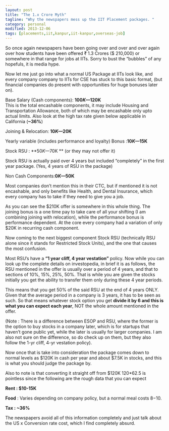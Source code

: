 ```yaml
---
layout: post
title: "The 1.x Crore Myth"
tagline: "Why the newspapers mess up the IIT Placement packages. "
category: personal
modified: 2013-12-06
tags: [placements,iit,kanpur,iit-kanpur,overseas-job]
---
```


So once again newspapers have been going over and over and over again over how students have been offered ₹ 1.3 Crores ($ 210,000) or somewhere in that range for jobs at IITs. Sorry to bust the “bubbles” of any hopefuls, it is media hype.

Now let me just go into what a normal US Package at IITs look like, and every company company to IITs for CSE has stuck to this basic format, (but financial companies do present with opportunities for huge bonuses later on).

Base Salary (Cash components): **$100K — $120K** <br />
This is the total encashable components, it may include Housing and Transportation Allowance, both of which may be encashable only upto actual limits. Also look at the high tax rate given below applicable in California (**~36%**)

Joining & Relocation: **$10K — $20K** <br/>

Yearly variable (includes performance and loyalty) Bonus :**$10K — $15K** <br/>

Stock RSU : **$50K — $70K ** (or they may not offer it) <br/>

Stock RSU is actually paid over 4 years but included “completely” in the first year package. (Yes, 4 years of RSU in the package)

Non Cash Components:**$0K — $50K** <br/>

Most companies don’t mention this in their CTC, but if mentioned it is not encashable, and only benefits like Health, and Dental Insurance, which every company has to take if they need to give you a job.

As you can see the $210K offer is somewhere in this whole thing. The joining bonus is a one time pay to take care of all your shifting (I am combining joining with relocation), while the performance bonus is performance dependent. At the core every company had a variation of only $20K in recurring cash component.

Now coming to the next biggest component Stock RSU (technically RSU alone since it stands for Restricted Stock Units), and the one that causes the most confusion.

Most RSU’s have a **“1 year cliff, 4 year vestation”** policy. Now while you can look up the complete details on investopedia, in brief it is as follows, the RSU mentioned in the offer is usually over a period of 4 years, and that to sections of 10%, 15%, 25%, 50%. That is while you are given the stocks initially you get the ability to transfer them only during these 4 year periods.

This means that you get 50% of the said RSU at the end of 4 years ONLY. Given that the average period in a company is 3 years, it has to be seen as such. So that means whatever stock option you get **divide it by 6 and this is what you can expect each year**, NOT the whole amount mentioned in the offer.

(Note : There is a difference between ESOP and RSU, where the former is the option to buy stocks in a company later, which is for startups that haven’t gone public yet, while the later is usually for larger companies. I am also not sure on the difference, so do check up on them, but they also follow the 1-yr cliff, 4-yr vestation policy).

Now once that is take into consideration the package comes down to normal levels as $120K in cash per year and about $7.5K in stocks, and this is what you should judge the package by.

Also to note is that converting it straight off from $120K 120*62.5 is pointless since the following are the rough data that you can expect

**Rent : $10-15K**

**Food** : Varies depending on company policy, but a normal meal costs $8-$10.

**Tax : ~36%**

The newspapers avoid all of this information completely and just talk about the US x Conversion rate cost, which I find completely absurd.  